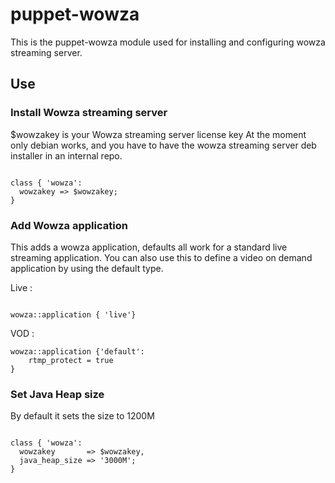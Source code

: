 # puppet-wowza

This is the puppet-wowza module used for installing and configuring wowza streaming server.

## Use

### Install Wowza streaming server

$wowzakey is your Wowza streaming server license key
At the moment only debian works, and you have to have the wowza streaming server deb installer in an internal repo.

<pre><code>
class { 'wowza':
  wowzakey => $wowzakey;
}
</code></pre>

### Add Wowza application

This adds a wowza application, defaults all work for a standard live streaming application. You can also use this to define a 
video on demand application by using the default type.

Live :

<pre><code>
wowza::application { 'live'}
</code></pre>

VOD :

```
wowza::application {'default':
	rtmp_protect = true
}
```

### Set Java Heap size

By default it sets the size to 1200M

<pre><code>
class { 'wowza':
  wowzakey       => $wowzakey,
  java_heap_size => '3000M';
}
</code></pre>
